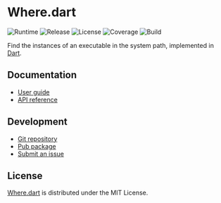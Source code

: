 # Where.dart
![Runtime](https://img.shields.io/badge/dart-%3E%3D2.7-brightgreen.svg) ![Release](https://img.shields.io/pub/v/where.svg) ![License](https://img.shields.io/badge/license-MIT-blue.svg) ![Coverage](https://coveralls.io/repos/github/cedx/where.dart/badge.svg) ![Build](https://github.com/cedx/where.dart/workflows/build/badge.svg)

Find the instances of an executable in the system path, implemented in [Dart](https://dart.dev).

## Documentation
- [User guide](https://docs.belin.io/where.dart)
- [API reference](https://pub.dev/documentation/where)

## Development
- [Git repository](https://git.belin.io/cedx/where.dart)
- [Pub package](https://pub.dev/packages/where)
- [Submit an issue](https://git.belin.io/cedx/where.dart/issues)

## License
[Where.dart](https://docs.belin.io/where.dart) is distributed under the MIT License.
